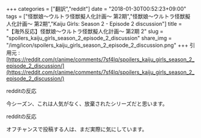 +++
categories = ["翻訳","reddit"]
date = "2018-01-30T00:52:23+09:00"
tags = ["怪獣娘～ウルトラ怪獣擬人化計画～ 第2期","怪獣娘～ウルトラ怪獣擬人化計画～ 第2期","Kaiju Girls: Season 2 - Episode 2 discussion"]
title = "【海外反応】怪獣娘～ウルトラ怪獣擬人化計画～ 第2期 2"
slug = "spoilers_kaiju_girls_season_2_episode_2_discussion"
share_img = "/img/icon/spoilers_kaiju_girls_season_2_episode_2_discussion.png"
+++
引用元 : [https://reddit.com/r/anime/comments/7sf4lq/spoilers_kaiju_girls_season_2_episode_2_discussion/](https://reddit.com/r/anime/comments/7sf4lq/spoilers_kaiju_girls_season_2_episode_2_discussion/)

<p><span class="reddit-comment">redditの反応</span></p>今シーズン、これは人気がなく、放棄されたシリーズだと思います。

<p><span class="reddit-comment">redditの反応</span></p>オフチャンスで投稿する人は、まだ実際に気にしています。
